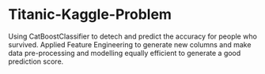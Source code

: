 # Titanic-Kaggle-Problem

Using CatBoostClassifier to detech and predict the accuracy for people who survived. 
Applied Feature Engineering to generate new columns and make data pre-processing and modelling equally efficient to generate a good prediction score. 
